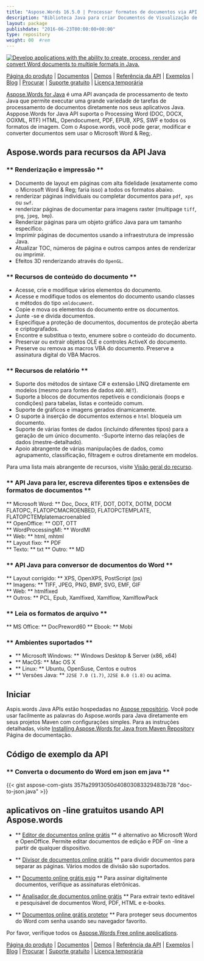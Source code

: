 ```yaml
---
title: "Aspose.Words 16.5.0 | Processar formatos de documentos via API Java" 
description: "Biblioteca Java para criar Documentos de Visualização de Editar e Converter e OpenOffice. Trabalhe programaticamente com texto de documento, imagens, formulários, tabelas, XML, OLE e muito mais." 
layout: package
publishdate: "2016-06-23T00:00:00+00:00"
type: repository
weight: 00	#rem
---
```

[![Develop applications with the ability to create, process, render and convert Word documents to multiple formats in Java.](/res_repo/img/compress/aspose_words-for-java-banner.png)](./)

[Página do produto](https://products.aspose.com/words/java) | [Documentos](https://docs.aspose.com/words/java/) | [Demos](https://products.aspose.app/words/family) | [Referência da API](https://apireference.aspose.com/words/java) | [Exemplos](https://github.com/aspose-words/Aspose.Words-for-Java/tree/master/Exemplos) | [Blog](https://blog.aspose.com/category/words/) | [Procurar](https://search.aspose.com/) | [Suporte gratuito](https://forum.aspose.com/c/words) | [Licença temporária](https://purchase.aspose.com/temporary-license)

[Aspose.Words for Java](https://products.aspose.com/words/java) é uma API avançada de processamento de texto Java que permite executar uma grande variedade de tarefas de processamento de documentos diretamente nos seus aplicativos Java. Asppose.Words for Java API suporta o Processing Word (DOC, DOCX, OOXML, RTF) HTML, Opendocument, PDF, EPUB, XPS, SWF e todos os formatos de imagem. Com o Aspose.words, você pode gerar, modificar e converter documentos sem usar o Microsoft Word & Reg;.

## Aspose.words para recursos da API Java

### ** Renderização e impressão **
- Documento de layout em páginas com alta fidelidade (exatamente como o Microsoft Word & Reg; faria isso) a todos os formatos abaixo.
- renderizar páginas individuais ou completar documentos para `pdf`,` xps` ou `swf`.
- renderizar páginas de documentar para imagens raster (multipage `tiff`,` png`, `jpeg`,` bmp`).
- Renderizar páginas para um objeto gráfico Java para um tamanho específico.
- Imprimir páginas de documentos usando a infraestrutura de impressão Java.
- Atualizar TOC, números de página e outros campos antes de renderizar ou imprimir.
- Efeitos 3D renderizando através do `OpenGL`.

### ** Recursos de conteúdo do documento **
- Acesse, crie e modifique vários elementos do documento.
- Acesse e modifique todos os elementos do documento usando classes e métodos do tipo `xmldocument`.
- Copie e mova os elementos do documento entre os documentos.
- Junte -se e divida documentos.
- Especifique a proteção de documentos, documentos de proteção aberta e criptografados.
- Encontre e substitua o texto, enumere sobre o conteúdo do documento.
- Preservar ou extrair objetos OLE e controles ActiveX do documento.
- Preserve ou remova as macros VBA do documento. Preserve a assinatura digital do VBA Macros.

### ** Recursos de relatório **
- Suporte dos métodos de sintaxe C# e extensão LINQ diretamente em modelos (mesmo para fontes de dados `ADO.NET`).
- Suporte a blocos de documentos repetíveis e condicionais (loops e condições) para tabelas, listas e conteúdo comum.
- Suporte de gráficos e imagens gerados dinamicamente.
- O suporte à inserção de documentos externos e `html` bloqueia um documento.
- Suporte de várias fontes de dados (incluindo diferentes tipos) para a geração de um único documento.
-Suporte interno das relações de dados (mestre-detalhado).
- Apoio abrangente de várias manipulações de dados, como agrupamento, classificação, filtragem e outros diretamente em modelos.

Para uma lista mais abrangente de recursos, visite [Visão geral do recurso](https://docs.aspose.com/words/java/feature-overview/).

### ** API Java para ler, escreva diferentes tipos e extensões de formatos de documentos **
** Microsoft Word: ** Doc, Docx, RTF, DOT, DOTX, DOTM, DOCM FLATOPC, FLATOPCMACROENBED, FLATOPCTEMPLATE, FLATOPCTEMplatemacroenabled \
** OpenOffice: ** ODT, OTT \
** WordProcessingMl: ** WordMl \
** Web: ** html, mhtml \
** Layout fixo: ** PDF \
** Texto: ** txt
** Outro: ** MD

### ** API Java para conversor de documentos do Word **
** Layout corrigido: ** XPS, OpenXPS, PostScript (ps) \
** Imagens: ** TIFF, JPEG, PNG, BMP, SVG, EMF, GIF \
** Web: ** htmlfixed \
** Outros: ** PCL, Epub, Xamlfixed, Xamlflow, XamlflowPack

### ** Leia os formatos de arquivo **
** MS Office: ** DocPreword60
** Ebook: ** Mobi

### ** Ambientes suportados **
- ** Microsoft Windows: ** Windows Desktop & Server (x86, x64)
- ** MacOS: ** Mac OS X
- ** Linux: ** Ubuntu, OpenSuse, Centos e outros
- ** Versões Java: ** `J2SE 7.0 (1.7)`, `J2SE 8.0 (1.8)` ou acima.

## Iniciar

Aspis.words Java APIs estão hospedadas no [Aspose repositório](https://releases.aspose.com/words/java/). Você pode usar facilmente as palavras do Aspose.words para Java diretamente em seus projetos Maven com configurações simples. Para as instruções detalhadas, visite [Installing Aspose.Words for Java from Maven Repository](https://docs.aspose.com/words/java/installation/) Página de documentação.

## Código de exemplo da API

### ** Converta o documento do Word em json em java **
{{< gist  aspose-com-gists 357fa29913050d40803083329483b728 "doc-to-json.java" >}}

## aplicativos on -line gratuitos usando API Aspose.words

- ** [Editor de documentos online grátis](https://products.aspose.app/words/editor) ** é alternativo ao Microsoft Word e OpenOffice. Permite editar documentos de edição e PDF on -line a partir de qualquer dispositivo.

- ** [Divisor de documentos online grátis](https://products.aspose.app/words/splitter) ** para dividir documentos para separar as páginas. Vários modos de divisão são suportados.

- ** [Documento online grátis esig](https://products.aspose.app/words/esign) ** Para assinar digitalmente documentos, verifique as assinaturas eletrônicas.

- ** [Analisador de documentos online grátis](https://products.aspose.app/words/parser) ** Para extrair texto editável e pesquisável de documentos Word, PDF, HTML e e-books.

- ** [Documentos online grátis protetor](https://products.aspose.app/words/protect) ** Para proteger seus documentos do Word com senha usando seu navegador favorito.

Por favor, verifique todos os [Aspose.Words Free online applications](https://products.aspose.app/words/family).

[Página do produto](https://products.aspose.com/words/java) | [Documentos](https://docs.aspose.com/words/java/) | [Demos](https://products.aspose.app/words/family) | [Referência da API](https://apireference.aspose.com/words/java) | [Exemplos](https://github.com/aspose-words/Aspose.Words-for-Java/tree/master/Exemplos) | [Blog](https://blog.aspose.com/category/words/) | [Procurar](https://search.aspose.com/) | [Suporte gratuito](https://forum.aspose.com/c/words) | [Licença temporária](https://purchase.aspose.com/temporary-license)
